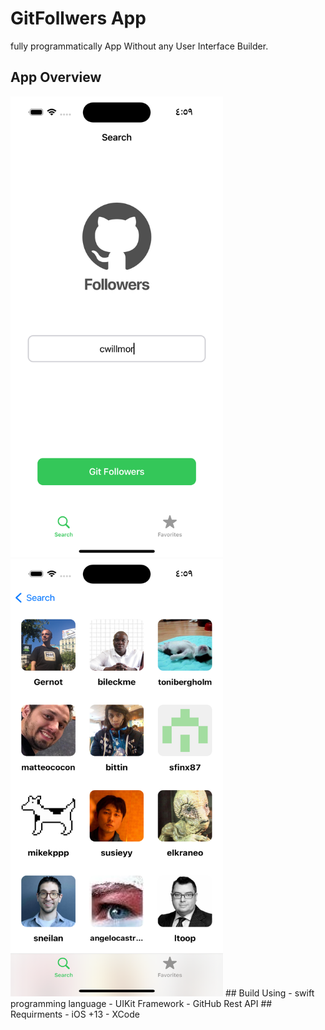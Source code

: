 # GitFollwers App
fully programmatically App Without any User Interface Builder.
## App Overview
<img src="https://github.com/Mahmoud810/GitFollwers/blob/main/screenShots/Simulator%20Screenshot%20-%20iPhone%2014%20Pro%20-%202023-07-01%20at%2004.59.32.png" alt="search screen" width = 340 heighy = 700>
<img src="https://github.com/Mahmoud810/GitFollwers/blob/main/screenShots/Simulator%20Screenshot%20-%20iPhone%2014%20Pro%20-%202023-07-01%20at%2004.59.41.png" alt="collection screen" width = 340 height = 700>
## Build Using
- swift programming language
- UIKit Framework
- GitHub Rest API
## Requirments  
- iOS +13
- XCode
  
